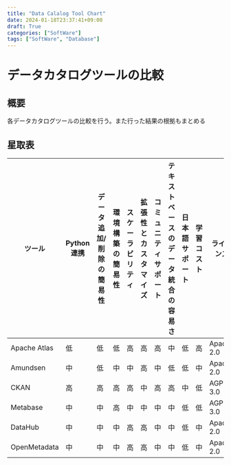 ```yaml
---
title: "Data Calalog Tool Chart"
date: 2024-01-18T23:37:41+09:00
draft: True
categories: ["SoftWare"]
tags: ["SoftWare", "Database"]
---
```

# データカタログツールの比較

## 概要

各データカタログツールの比較を行う。また行った結果の根拠もまとめる

## 星取表

| ツール          | Python連携 | データ追加/削除の簡易性 | 環境構築の簡易性 | スケーラビリティ | 拡張性とカスタマイズ | コミュニティサポート | テキストベースのデータ統合の容易さ | 日本語サポート | 学習コスト | ライセンス   |
|-----------------|------------|-----------------------|----------------|----------------|-------------------|------------------|-----------------------------|----------------|------------|------------|
| Apache Atlas    | 低         | 低                    | 低             | 高             | 高               | 高              | 中                          | 低             | 高         | Apache 2.0 |
| Amundsen        | 中         | 低                    | 中             | 中             | 高               | 中              | 低                          | 低             | 中         | Apache 2.0 |
| CKAN            | 高         | 高                    | 高             | 高             | 中               | 高              | 高                          | 中             | 低         | AGPL-3.0   |
| Metabase        | 中         | 中                    | 高             | 中             | 中               | 中              | 中                          | 低             | 低         | AGPL-3.0   |
| DataHub         | 中         | 中                    | 中             | 高             | 高               | 中              | 中                          | 低             | 中         | Apache 2.0 |
| OpenMetadata    | 中         | 中                    | 中             | 高             | 高               | 中              | 中                          | 低             | 中         | Apache 2.0 |
